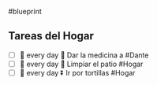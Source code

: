#blueprint

## Tareas del Hogar 
- [ ] 🔁 every day 🔺 Dar la medicina a #Dante 
- [ ] 🔁 every day 🔽  Limpiar el patio #Hogar
- [ ] 🔁 every day ⏬  Ir por tortillas #Hogar 
